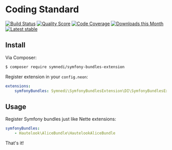 # Coding Standard

[![Build Status](https://img.shields.io/travis/Symnedi/SymfonyBundlesExtension.svg?style=flat-square)](https://travis-ci.org/Symnedi/SymfonyBundlesExtension)
[![Quality Score](https://img.shields.io/scrutinizer/g/Symnedi/SymfonyBundlesExtension.svg?style=flat-square)](https://scrutinizer-ci.com/g/Symnedi/SymfonyBundlesExtension)
[![Code Coverage](https://img.shields.io/scrutinizer/coverage/g/Symnedi/SymfonyBundlesExtension.svg?style=flat-square)](https://scrutinizer-ci.com/g/Symnedi/SymfonyBundlesExtension)
[![Downloads this Month](https://img.shields.io/packagist/dm/symnedi/symfony-bundles-extension.svg?style=flat-square)](https://packagist.org/packages/symnedi/symfony-bundles-extension)
[![Latest stable](https://img.shields.io/packagist/v/symnedi/symfony-bundles-extension.svg?style=flat-square)](https://packagist.org/packages/symnedi/symfony-bundles-extension)

## Install

Via Composer:

```sh
$ composer require symnedi/symfony-bundles-extension
```

Register extension in your `config.neon`:

```yaml
extensions:
	symfonyBundles: Symnedi\SymfonyBundlesExtension\DI\SymfonyBundlesExtension
```


## Usage

Register Symfony bundles just like Nette extensions:

```yaml
symfonyBundles:
	- Hautelook\AliceBundle\HautelookAliceBundle
```

That's it!
